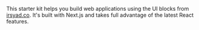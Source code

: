 This starter kit helps you build web applications using the UI blocks from [irsyad.co](https://irsyad.co). It's built with Next.js and takes full advantage of the latest React features.
